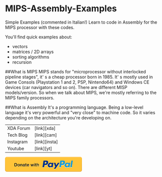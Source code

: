 # MIPS-Assembly-Examples
Simple Examples (commented in Italian!)
Learn to code in Assembly for the MIPS processor with these codes.

You'll find quick examples about:
* vectors
* matrices / 2D arrays
* sorting algorithms
* recursion


##What is MIPS
MIPS stands for "microprocessor without interlocked pipeline stages", it' s a cheap processor born in 1985.
It' s mostly used in Game Consols (Playstation 1 and 2, PSP, Nintendo64) and Windows CE devices (car navigators and so on).
There are different MISP models/version. So when we talk about MIPS, we're mostly referring to the MIPS family processors.

##What is Assembly
It's a programming language. Being a low-level language it's very powerful and "very close" to machine code. So it varies depending on the architecture you're developing on.

|  |  |
| ------ | ------ |
| XDA Forum | [link][xda] |
| Tech Blog | [link][cam] |
| Instagram | [link][insta] |
| Youtube | [link][yt] |

<a href="https://paypal.me/donationMikel">
 <img src="images/donate_icon.png"
      alt="closeup"
      width="250"/></a>
